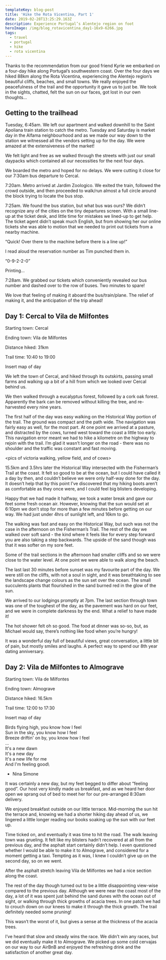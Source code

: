 ```yaml
---
templateKey: blog-post
title: 'Hike the Rota Vicentina, Part 1'
date: 2019-02-28T13:25:29.163Z
description: Experience Portugal’s Alentejo region on foot
heroImage: /img/blog_rotavicentina_day1-16x9-6266.jpg
tags:
  - travel
  - portugal
  - hike
  - rota vicentina
---
```

Thanks to the recommendation from our good friend Kyrie we embarked on a four-day hike along Portugal’s southwestern coast. Over the four days we hiked 88km along the Rota Vicentina, experiencing the Alentejo region’s beautiful cliffs, beaches, and small towns. We really enjoyed the peacefulness of the trail and the opportunity it gave us to just be. We took in the sights, chatted, felt the sun on our faces, got lost in our own thoughts…

## Getting to the trailhead

Tuesday, 6:45am. We left our apartment and walked downhill to the Saint Apoliana train station to catch the metro. Tuesday and Saturday is market day in the Alfama neighbourhood and as we made our way down to the station we witnessed all the vendors setting up for the day. We were amazed at the extensiveness of the market!

We felt light and free as we walked through the streets with just our small daypacks which contained all our necessities for the next four days. 

We boarded the metro and hoped for no delays. We were cutting it close for our 7:30am bus departure to Cercal.

7:20am. Metro arrived at Jardim Zoologico. We exited the train, followed the crowd outside, and then proceeded to walk/run almost a full circle around the block trying to locate the bus stop.

7:25am. We found the bus station, but what bus was ours? We didn’t recognize any of the cities on the tiny departures screen. With a small line-up at the ticket desk, and little time for mistakes we lined-up to get help. The ticket agent didn’t speak much English, but from showing her our online tickets she was able to motion that we needed to print out tickets from a nearby machine. 

“Quick! Over there to the machine before there is a line up!”

I read aloud the reservation number as Tim punched them in.

“0-9-2-2-0”

Printing…

7:28am. We grabbed our tickets which conveniently revealed our bus number and dashed over to the row of buses. Two minutes to spare! 

We love that feeling of making it aboard the bus/train/plane. The relief of making it, and the anticipation of the trip ahead! 

## Day 1: Cercal to Vila de Milfontes

Starting town: Cercal

Ending town: Vila de Milfontes

Distance hiked: 31km

Trail time: 10:40 to 19:00

Insert map of day

We left the town of Cercal, and hiked through its outskirts, passing small farms and walking up a bit of a hill from which we looked over Cercal behind us. 

<pic of cercal in background>

We then walked through a eucalyptus forest, followed by a cork oak forest. Apparently the bark can be removed without killing the tree, and re-harvested every nine years. 

<pic of cork oak>

The first half of the day was easy walking on the Historical Way portion of the trail. The ground was compact and the path wide. The navigation was fairly easy as well, for the most part. At one point we arrived at a pasture, and distracted by the cows, turned west toward the coast a little too early. This navigation error meant we had to hike a kilometre on the highway to rejoin with the trail. I’m glad it wasn’t longer on the road - there was no shoulder and the traffic was constant and fast moving.

<pics of victoria walking, yellow field, and of cows>

15.5km and 3.5hrs later the Historical Way intersected with the Fisherman’s Trail at the coast. It felt so good to be at the ocean, but I could have called it a day by then, and couldn’t believe we were only half-way done for the day. It doesn’t help that by this point I’ve discovered that my hiking boots aren’t as comfortable as they once were, and I could feel big blisters developing.  

<pics of making it to ocean>

Happy that we had made it halfway, we took a water break and gave our feet some fresh ocean air. However, knowing that the sun would set at 6:10pm we don’t stop for more than a few minutes before getting on our way. We had just under 4hrs of sunlight left, and 16km to go.

<pic of tim taking break>

The walking was fast and easy on the Historical Way, but such was not the case in the afternoon on the Fisherman’s Trail. The rest of the day we walked over soft sand - the kind where it feels like for every step forward you are also taking a step backwards. The upside of the sand though was that it was softer on my sore feet. 

Some of the trail sections in the afternoon had smaller cliffs and so we were close to the water level. At one point we were able to walk along the beach. 

<insert pic of Tim on the beach>

The last last 30 minutes before sunset was my favourite part of the day. We were still on the cliffs, with not a soul in sight, and it was breathtaking to see the landscape change colours as the sun set over the ocean. The small succulents plants that flourished in the sand burned red in the glow of the sun.

We arrived to our lodgings promptly at 7pm. The last section through town was one of the toughest of the day, as the pavement was hard on our feet, and we were in complete darkness by the end. What a relief to have made it!

The hot shower felt oh so good. The food at dinner was so-so, but, as Michael would say, there’s nothing like food when you’re hungry! 

It was a wonderful day full of beautiful views, great conversation, a little bit of pain, but mostly smiles and laughs. A perfect way to spend our 8th year dating anniversary.

## Day 2: Vila de Milfontes to Almograve

Starting town: Vila de Milfontes

Ending town: Almograve

Distance hiked: 16.5km

Trail time: 12:00 to 17:30

Insert map of day

Birds flying high, you know how I feel\
Sun in the sky, you know how I feel\
Breeze driftin' on by, you know how I feel\
...\
It's a new dawn\
It's a new day\
It's a new life for me\
And I'm feeling good\
- Nina Simone

It was certainly a new day, but my feet begged to differ about “feeling good”. Our host very kindly made us breakfast, and as we heard her door open we sprang out of bed to meet her for our pre-arranged 8:30am delivery. 

We enjoyed breakfast outside on our little terrace. Mid-morning the sun hit the terrace and, knowing we had a shorter hiking day ahead of us, we lingered a little longer reading our books soaking up the sun with our feet up. 

Time ticked on, and eventually it was time to hit the road. The walk leaving town was grueling. It felt like my blisters hadn’t recovered at all from the previous day, and the asphalt start certainly didn’t help. I even questioned whether I would be able to make it to Almograve, and considered for a moment getting a taxi. Tempting as it was, I knew I couldn’t give up on the second day, so on we went. 

After the asphalt stretch leaving Vila de Milfontes we had a nice section along the coast. 

The rest of the day though turned out to be a little disappointing view-wise compared to the previous day. Although we were near the coast most of the day, a lot of it was spent just behind the sand dunes with the ocean out of sight, or walking through thick growths of acacia trees. In one patch we had to crouch down on our knees to make it through the thick growth. The trail definitely needed some pruning!

This wasn’t the worst of it, but gives a sense at the thickness of the acacia trees.

I’ve heard that slow and steady wins the race. We didn’t win any races, but we did eventually make it to Almograve. We picked up some cold cervajas on our way to our AirBnB and enjoyed the refreshing drink and the satisfaction of another great day.
